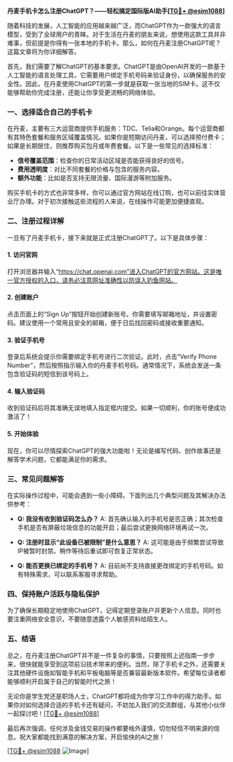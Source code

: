 **丹麦手机卡怎么注册ChatGPT？——轻松搞定国际版AI助手[[TG💪+ @esim1088](https://t.me/s/esim1088)]**

随着科技的发展，人工智能的应用越来越广泛，而ChatGPT作为一款强大的语言模型，受到了全球用户的青睐。对于生活在丹麦的朋友来说，想使用这款工具并非难事，但前提是你得有一张本地的手机卡。那么，如何在丹麦注册ChatGPT呢？这篇文章将为你详细解答。

首先，我们需要了解ChatGPT的基本要求。ChatGPT是由OpenAI开发的一款基于人工智能的语言处理工具，它需要用户绑定手机号码来验证身份，以确保服务的安全性。因此，在丹麦使用ChatGPT的第一步就是获取一张当地的SIM卡。这不仅能够帮助你完成注册，还能让你享受更流畅的网络体验。

### **一、选择适合自己的手机卡**

在丹麦，主要有三大运营商提供手机服务：TDC、Telia和Orange。每个运营商都有其特色套餐和服务区域覆盖情况。如果你是短期访问丹麦，可以选择预付费卡；如果是长期居住，则推荐购买包月或年费套餐。以下是一些常见的选择标准：

- **信号覆盖范围**：检查你的日常活动区域是否能获得良好的信号。
- **费用透明度**：对比不同套餐的价格与包含的服务内容。
- **额外功能**：比如是否支持无限流量、国际漫游等附加服务。

购买手机卡的方式也非常多样，你可以通过官方网站在线订购，也可以前往实体营业厅办理。对于初次接触这些流程的人来说，在线操作可能更加便捷直观。

### **二、注册过程详解**

一旦有了丹麦手机卡，接下来就是正式注册ChatGPT了。以下是具体步骤：

#### **1. 访问官网**
打开浏览器并输入“https://chat.openai.com”进入ChatGPT的官方网站。这是唯一官方授权的入口，请务必注意网址准确性以防误入钓鱼网站。

#### **2. 创建账户**
点击页面上的“Sign Up”按钮开始创建新账号。你需要填写邮箱地址，并设置密码。建议使用一个常用且安全的邮箱，便于日后找回密码或接收重要通知。

#### **3. 验证手机号**
登录后系统会提示你需要绑定手机号进行二次验证。此时，点击“Verify Phone Number”，然后按照指示输入你的丹麦手机号码。通常情况下，系统会发送一条包含验证码的短信到该号码上。

#### **4. 输入验证码**
收到验证码后将其准确无误地填入指定框内提交。如果一切顺利，你的账号便成功激活了！

#### **5. 开始体验**
现在，你可以尽情探索ChatGPT的强大功能啦！无论是编写代码、创作故事还是解答学术问题，它都能满足你的需求。

### **三、常见问题解答**

在实际操作过程中，可能会遇到一些小障碍。下面列出几个典型问题及其解决办法供参考：

- **Q: 我没有收到验证码怎么办？**
  A: 首先确认输入的手机号是否正确；其次检查手机是否有屏蔽垃圾信息的功能开启；最后尝试更换网络环境再试一次。

- **Q: 注册时显示“此设备已被限制”是什么意思？**
  A: 这可能是由于频繁尝试导致IP被暂时封禁。稍作等待后重试即可恢复正常状态。

- **Q: 能否更换已绑定的手机号？**
  A: 目前尚不支持直接更改绑定的手机号码。如有特殊需求，可以联系客服寻求帮助。

### **四、保持账户活跃与隐私保护**

为了确保长期稳定地使用ChatGPT，记得定期登录账户并更新个人信息。同时也要注重网络安全意识，不要随意透露个人敏感资料给陌生人。

### **五、结语**

总之，在丹麦注册ChatGPT并不是一件复杂的事情，只要按照上述指南一步步来，很快就能享受到这项前沿技术带来的便利。当然，除了手机卡之外，还需要关注其他硬件设施如智能手机和平板电脑等是否兼容最新版本软件。希望每位读者都能够顺利开启属于自己的智能时代之旅！

无论你是学生党还是职场人士，ChatGPT都将成为你学习工作中的得力助手。如果你对如何选择合适的手机卡还有疑问，不妨加入我们的交流群组，与其他小伙伴一起探讨吧！[[TG💪+ @esim1088](https://t.me/s/esim1088)]

最后再次强调，任何涉及金钱交易的操作都要格外谨慎，切勿轻信不明来源的信息。祝大家都能找到满意的解决方案，开启愉快的AI之旅！

[[TG💪+ @esim1088](https://t.me/s/esim1088) ![Image](https://i.postimg.cc/4NQfJmqS/Snipaste-2025-05-13-00-14-12.png)]